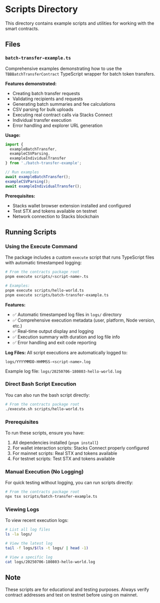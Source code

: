 # Scripts Directory

This directory contains example scripts and utilities for working with the smart contracts.

## Files

### `batch-transfer-example.ts`

Comprehensive examples demonstrating how to use the `TBBBatchTransferContract` TypeScript wrapper for batch token transfers.

**Features demonstrated:**
- Creating batch transfer requests
- Validating recipients and requests
- Generating batch summaries and fee calculations
- CSV parsing for bulk uploads
- Executing real contract calls via Stacks Connect
- Individual transfer execution
- Error handling and explorer URL generation

**Usage:**

```typescript
import { 
  exampleBatchTransfer, 
  exampleCSVParsing, 
  exampleIndividualTransfer 
} from './batch-transfer-example';

// Run examples
await exampleBatchTransfer();
exampleCSVParsing();
await exampleIndividualTransfer();
```

**Prerequisites:**
- Stacks wallet browser extension installed and configured
- Test STX and tokens available on testnet
- Network connection to Stacks blockchain

## Running Scripts

### Using the Execute Command

The package includes a custom `execute` script that runs TypeScript files with automatic timestamped logging:

```bash
# From the contracts package root
pnpm execute scripts/<script-name>.ts

# Examples:
pnpm execute scripts/hello-world.ts
pnpm execute scripts/batch-transfer-example.ts
```

**Features:**
- ✅ Automatic timestamped log files in `logs/` directory
- ✅ Comprehensive execution metadata (user, platform, Node version, etc.)
- ✅ Real-time output display and logging
- ✅ Execution summary with duration and log file info
- ✅ Error handling and exit code reporting

**Log Files:**
All script executions are automatically logged to:
```
logs/YYYYMMDD-HHMMSS-<script-name>.log
```

Example log file: `logs/20250706-180803-hello-world.log`

### Direct Bash Script Execution

You can also run the bash script directly:

```bash
# From the contracts package root
./execute.sh scripts/hello-world.ts
```

### Prerequisites

To run these scripts, ensure you have:

1. All dependencies installed (`pnpm install`)
2. For wallet interaction scripts: Stacks Connect properly configured
3. For mainnet scripts: Real STX and tokens available
4. For testnet scripts: Test STX and tokens available

### Manual Execution (No Logging)

For quick testing without logging, you can run scripts directly:

```bash
# From the contracts package root
npx tsx scripts/batch-transfer-example.ts
```

### Viewing Logs

To view recent execution logs:

```bash
# List all log files
ls -la logs/

# View the latest log
tail -f logs/$(ls -t logs/ | head -1)

# View a specific log
cat logs/20250706-180803-hello-world.log
```

## Note

These scripts are for educational and testing purposes. Always verify contract addresses and test on testnet before using on mainnet.